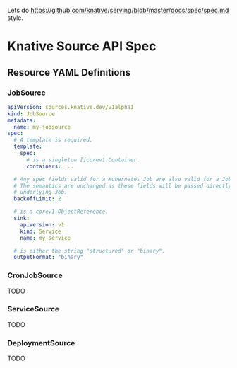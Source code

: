 Lets do https://github.com/knative/serving/blob/master/docs/spec/spec.md style.

# Knative Source API Spec

## Resource YAML Definitions

### JobSource

```yaml
apiVersion: sources.knative.dev/v1alpha1
kind: JobSource
metadata:
  name: my-jobsource
spec:
  # A template is required.
  template:
    spec:
      # is a singleton []corev1.Container.
      containers: ...

  # Any spec fields valid for a Kubernetes Job are also valid for a JobSource.
  # The semantics are unchanged as these fields will be passed directly to the
  # underlying Job.
  backoffLimit: 2

  # is a corev1.ObjectReference.
  sink:
    apiVersion: v1
    kind: Service
    name: my-service

  # is either the string "structured" or "binary".
  outputFormat: "binary"
```

### CronJobSource

TODO

### ServiceSource

TODO

### DeploymentSource

TODO
